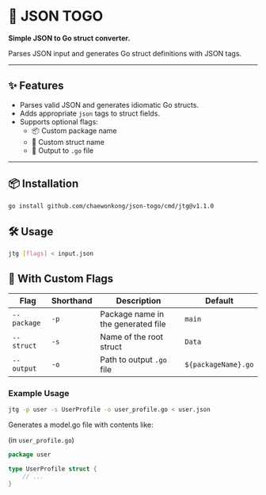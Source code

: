 # 🤖 JSON TOGO

**Simple JSON to Go struct converter.**

Parses JSON input and generates Go struct definitions with JSON tags.

---

## ✨ Features

- Parses valid JSON and generates idiomatic Go structs.
- Adds appropriate `json` tags to struct fields.
- Supports optional flags:
  - 📦 Custom package name
  - 🧱 Custom struct name
  - 💾 Output to `.go` file

---

## 📦 Installation

```bash
go install github.com/chaewonkong/json-togo/cmd/jtg@v1.1.0
```

## 🛠 Usage

```bash
jtg [flags] < input.json
```

## 🔸 With Custom Flags

| Flag        | Shorthand | Description                        | Default              |
| ----------- | --------- | ---------------------------------- | -------------------- |
| `--package` | `-p`      | Package name in the generated file | `main`               |
| `--struct`  | `-s`      | Name of the root struct            | `Data`               |
| `--output`  | `-o`      | Path to output `.go` file          | `${packageName}.go` |

### Example Usage

```bash
jtg -p user -s UserProfile -o user_profile.go < user.json
```

Generates a model.go file with contents like:

(in `user_profile.go`)

```go
package user

type UserProfile struct {
    // ...
}
```
